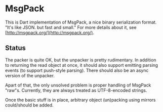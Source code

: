 MsgPack
=======

This is Dart implementation of MsgPack, a nice binary serialization format.
"It's like JSON. but fast and small." For more details about it, see
[http://msgpack.org/](http://msgpack.org/).

Status
------

The packer is quite OK, but the unpacker is pretty rudimentary. In addition
to returning the read object at once, it should also support emitting parsing
events (to support push-style parsing). There should also be an async version
of the unpacker.

Apart of that, the only unsolved problem is proper handling of MsgPack "raw"s.
Currently, they are always treated as UTF-8-encoded strings.

Once the basic stuff is in place, arbitrary object (un)packing using mirrors
could/should be added.

